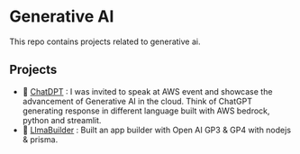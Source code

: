 # Generative AI
This repo contains projects related to generative ai.

## Projects
- 📖 [ChatDPT](https://github.com/AdesinaA/gen-ai/tree/main/chatdpt) : I was invited to speak at AWS event and showcase the advancement of Generative AI in the cloud. Think of ChatGPT generating response in different language built with AWS bedrock, python and streamlit.
- 🤖 [LlmaBuilder](https://github.com/AdesinaA/gen-ai/tree/main/LLMA-builder) : Built an app builder with Open AI GP3 & GP4 with nodejs & prisma.
